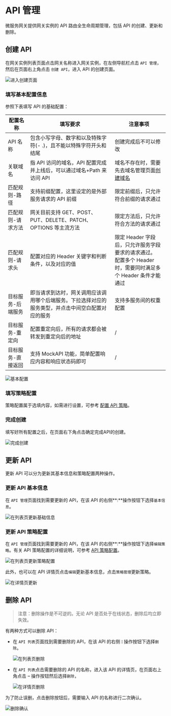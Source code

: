 # API 管理

微服务网关提供网关实例的 API 路由全生命周期管理，包括 API 的创建、更新和删除。

## 创建 API

在网关实例列表页面点击网关名称进入网关实例，在左侧导航栏点击 `API 管理`，然后在页面右上角点击 `创建 API`，进入 API 的创建页面。

![进入创建页面](imgs/add-api/start.png)

### 填写基本配置信息

参照下表填写 API 的基础配置：

|配置名称|填写要求|注意事项|
|--|--|--|
|API 名称|包含小写字母、数字和以及特殊字符(- .)，且不能以特殊字符开头和结尾|创建完成后不可以修改|
|关联域名|指 API 访问的域名，API 配置完成并上线后，可以通过域名+Path 来访问 API|域名不存在时，需要先去域名管理页面[创建域名](../domain/manage-domain.md)|
|匹配规则-路径|支持前缀配置，这里设定的是外部服务请求的 API 前缀|限定前缀后，只允许符合前缀的请求通过|
|匹配规则-请求方法|网关目前支持 GET、POST、PUT、DELETE、PATCH、OPTIONS 等主流方法|限定方法后，只允许符合方法的请求通过|
|匹配规则-请求头|配置对应的 Header 关键字和判断条件，以及对应的值|限定 Header 字段后，只允许服务字段要求的请求通过。<br />配置多个 Header 时，需要同时满足多个 Header 条件才能通过|
|目标服务-后端服务|即当请求到达时，网关调用应该调用哪个后端服务。下拉选择对应的服务类型，并点击中间空白配置对应的服务|支持多服务间的权重配置|
|目标服务-重定向|配置重定向后，所有的请求都会被转发到重定向后的地址|/|
|目标服务-直接返回|支持 MockAPI 功能，简单配置响应内容和响应状态码即可|/|

![基本配置](imgs/add-api/create-basic-config.png)

### 填写策略配置

策略配置属于选填内容，如需进行设置，可参考 [配置 API 策略](api-policy.md)。

### 完成创建

填写好所有配置之后，在页面右下角点击确定完成API的创建。

![完成创建](imgs/add-api/create-confirm.png)

## 更新 API

更新  API  可以分为更新其基本信息和策略配置两种操作。

### 更新 API 基本信息

在 `API 管理`页面找到需要更新的 API，在该 API 的右侧**`ⵗ`**操作按钮下选择`基本信息`。

![在列表页更新基础信息](imgs/add-api/delete-list.png)

### 更新 API 策略配置

在 `API 管理`页面找到需要更新的 API，在该 API 的右侧**`ⵗ`**操作按钮下选择`编辑策略`。有关 API 策略配置的详细说明，可参考 [API 策略配置](api-policy.md)。

![在列表页更新策略配置](imgs/add-api/delete-list.png)

此外，也可以在 API 详情页点击`编辑`更新基本信息，点击`策略管理`更新策略。

![在详情页更新](imgs/add-api/update-in-detail-page.png)

## 删除 API

> 注意：删除操作是不可逆的。无论 API 是否处于在线状态，删除后均立即失效。

有两种方式可以删除 API：

- 在 `API 列表`页面找到需要删除的 API，在该 API 的右侧 **`ⵗ`** 操作按钮下选择`删除`。

  ![在列表页删除](imgs/add-api/delete-list.png)

- 在 `API 列表`点击需要删除的 API 的名称，进入该 API 的详情页，在页面右上角点击 **`ⵈ`** 操作按钮然后选择`删除`，

  ![在详情页删除](imgs/add-api/delete-details.png)

为了防止误删，点击删除按钮后，需要输入 API 的名称进行二次确认。

![删除确认](imgs/add-api/delete-confirm.jpg)
